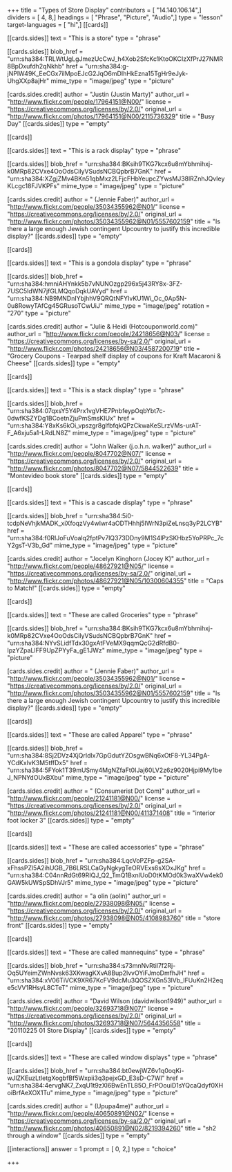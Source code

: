 +++
title = "Types of Store Display"
contributors = [ "14.140.106.14",]
dividers = [ 4, 8,]
headings = [ "Phrase", "Picture", "Audio",]
type = "lesson"
target-languages = [ "hi",]
[[cards]]

[[cards.sides]]
text = "This is a store"
type = "phrase"

[[cards.sides]]
blob_href = "urn:sha384:TRLWtUgLgJmezUcCwJ_h4Xob2SfcKc1KtoOKCIzXfPrJ27NMR8BpDxufdh2qNkhb"
href = "urn:sha384:g-jNPlW49K_EeCGx7ilMpoEJcG2JqO6mDIhHkEzna15TgHr9eJyk-UhgXXp8ajHr"
mime_type = "image/jpeg"
type = "picture"

[cards.sides.credit]
author = "Justin (Justin Marty)"
author_url = "http://www.flickr.com/people/17964151@N00/"
license = "https://creativecommons.org/licenses/by/2.0/"
original_url = "http://www.flickr.com/photos/17964151@N00/2115736329"
title = "Busy Day"
[[cards.sides]]
type = "empty"

[[cards]]

[[cards.sides]]
text = "This is a rack display"
type = "phrase"

[[cards.sides]]
blob_href = "urn:sha384:BKsih9TKG7kcx6u8mYbhmihxj-k0MRp82CVxe4OoOdsCilyVSudsNCBQpbrB7GnK"
href = "urn:sha384:XZgjZMv4BKn51qbMxz2LFjcFHbYeupcZYwsMJ38lRZnhJQvIeyKLcgc18FJVKPFs"
mime_type = "image/jpeg"
type = "picture"

[cards.sides.credit]
author = " (Jennie Faber)"
author_url = "http://www.flickr.com/people/35034355962@N01/"
license = "https://creativecommons.org/licenses/by/2.0/"
original_url = "http://www.flickr.com/photos/35034355962@N01/5557602159"
title = "Is there a large enough Jewish contingent Upcountry to justify this incredible display?"
[[cards.sides]]
type = "empty"

[[cards]]

[[cards.sides]]
text = "This is a gondola display"
type = "phrase"

[[cards.sides]]
blob_href = "urn:sha384:hmniAHYnkk5b7vNUNOzgp296x5j43RY8x-3FZ-7USC5IdWN7jfGLMQqoDqkUAVyd"
href = "urn:sha384:NB9MNDnIYbjhhV9QRQtNFYIvKU1Wi_Oc_0Ap5N-0u8RowyTAfCg45GRusoTCwUiJ"
mime_type = "image/jpeg"
rotation = "270"
type = "picture"

[cards.sides.credit]
author = "Julie & Heidi (Hotcouponworld.com)"
author_url = "http://www.flickr.com/people/24218656@N03/"
license = "https://creativecommons.org/licenses/by-sa/2.0/"
original_url = "http://www.flickr.com/photos/24218656@N03/4587200719"
title = "Grocery Coupons - Tearpad shelf display of coupons for Kraft Macaroni & Cheese"
[[cards.sides]]
type = "empty"

[[cards]]

[[cards.sides]]
text = "This is a stack display"
type = "phrase"

[[cards.sides]]
blob_href = "urn:sha384:07qxsY5Y4Prx1vgVHE7PnbfeypOqbYbt7c-0dwfKSZYDg1BCoetnZjuPmSmsKIUx"
href = "urn:sha384:Y8xKs6kOi_vpszgr8gIfbfqkQPzCkwaKeSLrzVMs-urAT-F_A6xju5a1-LRdLN8Z"
mime_type = "image/jpeg"
type = "picture"

[cards.sides.credit]
author = "John Walker (j.o.h.n. walker)"
author_url = "http://www.flickr.com/people/8047702@N07/"
license = "https://creativecommons.org/licenses/by/2.0/"
original_url = "http://www.flickr.com/photos/8047702@N07/5844522639"
title = "Montevideo book store"
[[cards.sides]]
type = "empty"

[[cards]]

[[cards.sides]]
text = "This is a cascade display"
type = "phrase"

[[cards.sides]]
blob_href = "urn:sha384:5i0-tcdpNeVhjkMADK_xiXfoqzVy4wIwr4aODTHhhj5IWrN3piZeLnsq3yP2LCYB"
href = "urn:sha384:f0RIJoFuVoalq2fptPv7lQ373DDny9M1S4lPzSKHbz5YoPRPc_7cY2gsT-V3b_Gd"
mime_type = "image/jpeg"
type = "picture"

[cards.sides.credit]
author = "Jocelyn Kinghorn (Jocey K)"
author_url = "http://www.flickr.com/people/48627921@N05/"
license = "https://creativecommons.org/licenses/by-sa/2.0/"
original_url = "http://www.flickr.com/photos/48627921@N05/10300604355"
title = "Caps to Match!"
[[cards.sides]]
type = "empty"

[[cards]]

[[cards.sides]]
text = "These are called Groceries"
type = "phrase"

[[cards.sides]]
blob_href = "urn:sha384:BKsih9TKG7kcx6u8mYbhmihxj-k0MRp82CVxe4OoOdsCilyVSudsNCBQpbrB7GnK"
href = "urn:sha384:NYvSLidfTdx30gxAtFVeMX9qqmQcG2dRfdB0-lpzYZpaLlFF9UpZPYyFa_gE1JWz"
mime_type = "image/jpeg"
type = "picture"

[cards.sides.credit]
author = " (Jennie Faber)"
author_url = "http://www.flickr.com/people/35034355962@N01/"
license = "https://creativecommons.org/licenses/by/2.0/"
original_url = "http://www.flickr.com/photos/35034355962@N01/5557602159"
title = "Is there a large enough Jewish contingent Upcountry to justify this incredible display?"
[[cards.sides]]
type = "empty"

[[cards]]

[[cards.sides]]
text = "These are called Apparel"
type = "phrase"

[[cards.sides]]
blob_href = "urn:sha384:8Sj2DVz4XjQrIdlx7GpGdutYZOsgwBNq6xOtF8-YL34PgA-YCdKxIvK3M5tffDx5"
href = "urn:sha384:5FYok1T39mUSmy4MgNZfaFt0IJaj60LV2z6z9020Hjpi9My1beJ_NPNYdOUxBXbu"
mime_type = "image/jpeg"
type = "picture"

[cards.sides.credit]
author = " (Consumerist Dot Com)"
author_url = "http://www.flickr.com/people/21241181@N00/"
license = "https://creativecommons.org/licenses/by/2.0/"
original_url = "http://www.flickr.com/photos/21241181@N00/411371408"
title = "interior foot locker 3"
[[cards.sides]]
type = "empty"

[[cards]]

[[cards.sides]]
text = "These are called accessories"
type = "phrase"

[[cards.sides]]
blob_href = "urn:sha384:LqcVoPZFp-g2SA-xFhssPZl5A2ihUGB_7B6LRSLCaGyNgkygTeORVExs6sXOxJKg"
href = "urn:sha384:C04nnRdGt69RIQJ_Q2_TmQ1BxnlUoD0tKMOd0k3waXVw4ek0GAW5kUWSpSDhVJr5"
mime_type = "image/jpeg"
type = "picture"

[cards.sides.credit]
author = "a olin (aolin)"
author_url = "http://www.flickr.com/people/27938098@N05/"
license = "https://creativecommons.org/licenses/by/2.0/"
original_url = "http://www.flickr.com/photos/27938098@N05/4108983760"
title = "store front"
[[cards.sides]]
type = "empty"

[[cards]]

[[cards.sides]]
text = "These are called mannequins"
type = "phrase"

[[cards.sides]]
blob_href = "urn:sha384:s73mnNvRtil7f2Rj-Oq5UYeimZWnNvsk63XKwagKXvA8Bup2lvvOYiFJmoDmfhJH"
href = "urn:sha384:xV06TiVCK9XR67KcFV9dcMu3QOSZXGn53lVb_lFUuKn2H2eqe5cVV1RHsyL8CTeT"
mime_type = "image/jpeg"
type = "picture"

[cards.sides.credit]
author = "David Wilson (davidwilson1949)"
author_url = "http://www.flickr.com/people/32693718@N07/"
license = "https://creativecommons.org/licenses/by/2.0/"
original_url = "http://www.flickr.com/photos/32693718@N07/5644356558"
title = "20110225 01 Store Display"
[[cards.sides]]
type = "empty"

[[cards]]

[[cards.sides]]
text = "These are called window displays"
type = "phrase"

[[cards.sides]]
blob_href = "urn:sha384:bt0ewjWZ6v1q0oqKi-wJIZKEuzLtIetgXogbfBf5Wxpii3q3pejxGD_E3sD-C7Wl"
href = "urn:sha384:4ervgNK7_ZxqU1t9zXl6BwEnTL85O_FrPOouiD1sYQcaQdyf0XHoiBrfAeXOX1Tu"
mime_type = "image/jpeg"
type = "picture"

[cards.sides.credit]
author = " (Upupa4me)"
author_url = "http://www.flickr.com/people/40650891@N02/"
license = "https://creativecommons.org/licenses/by-sa/2.0/"
original_url = "http://www.flickr.com/photos/40650891@N02/8219394260"
title = "sh2 through a window"
[[cards.sides]]
type = "empty"

[[interactions]]
answer = 1
prompt = [ 0, 2,]
type = "choice"

+++

